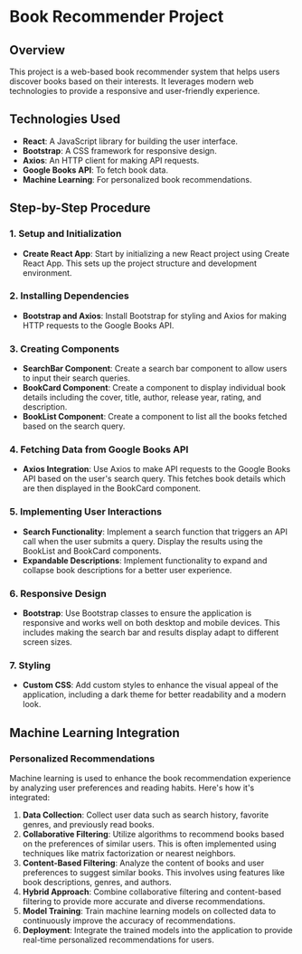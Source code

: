 # Book Recommender Project

## Overview
This project is a web-based book recommender system that helps users discover books based on their interests. It leverages modern web technologies to provide a responsive and user-friendly experience.

## Technologies Used
- **React**: A JavaScript library for building the user interface.
- **Bootstrap**: A CSS framework for responsive design.
- **Axios**: An HTTP client for making API requests.
- **Google Books API**: To fetch book data.
- **Machine Learning**: For personalized book recommendations.

## Step-by-Step Procedure

### 1. Setup and Initialization
- **Create React App**: Start by initializing a new React project using Create React App. This sets up the project structure and development environment.

### 2. Installing Dependencies
- **Bootstrap and Axios**: Install Bootstrap for styling and Axios for making HTTP requests to the Google Books API.

### 3. Creating Components
- **SearchBar Component**: Create a search bar component to allow users to input their search queries.
- **BookCard Component**: Create a component to display individual book details including the cover, title, author, release year, rating, and description.
- **BookList Component**: Create a component to list all the books fetched based on the search query.

### 4. Fetching Data from Google Books API
- **Axios Integration**: Use Axios to make API requests to the Google Books API based on the user's search query. This fetches book details which are then displayed in the BookCard component.

### 5. Implementing User Interactions
- **Search Functionality**: Implement a search function that triggers an API call when the user submits a query. Display the results using the BookList and BookCard components.
- **Expandable Descriptions**: Implement functionality to expand and collapse book descriptions for a better user experience.

### 6. Responsive Design
- **Bootstrap**: Use Bootstrap classes to ensure the application is responsive and works well on both desktop and mobile devices. This includes making the search bar and results display adapt to different screen sizes.

### 7. Styling
- **Custom CSS**: Add custom styles to enhance the visual appeal of the application, including a dark theme for better readability and a modern look.

## Machine Learning Integration

### Personalized Recommendations
Machine learning is used to enhance the book recommendation experience by analyzing user preferences and reading habits. Here's how it's integrated:

1. **Data Collection**: Collect user data such as search history, favorite genres, and previously read books.
2. **Collaborative Filtering**: Utilize algorithms to recommend books based on the preferences of similar users. This is often implemented using techniques like matrix factorization or nearest neighbors.
3. **Content-Based Filtering**: Analyze the content of books and user preferences to suggest similar books. This involves using features like book descriptions, genres, and authors.
4. **Hybrid Approach**: Combine collaborative filtering and content-based filtering to provide more accurate and diverse recommendations.
5. **Model Training**: Train machine learning models on collected data to continuously improve the accuracy of recommendations.
6. **Deployment**: Integrate the trained models into the application to provide real-time personalized recommendations for users.
